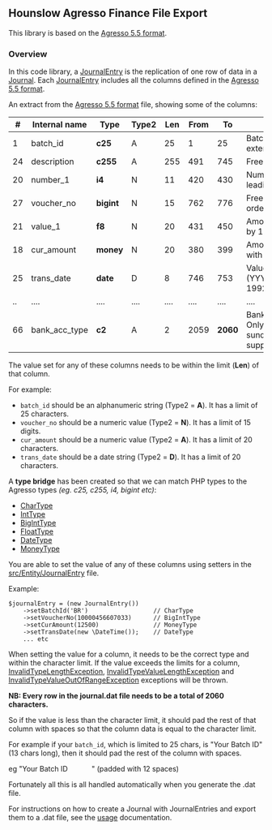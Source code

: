 ## Hounslow Agresso Finance File Export

This library is based on the [Agresso 5.5 format](Agresso-5-5-Format.xlsx).

### Overview

In this code library, a [JournalEntry](../src/Entity/JournalEntry.php) is the replication of one row of data in a [Journal](../src/Entity/Journal.php). 
Each [JournalEntry](../src/Entity/JournalEntry.php) includes  all the columns defined in 
the [Agresso 5.5 format](Agresso-5-5-Format.xlsx). 

An extract from the [Agresso 5.5 format](Agresso-5-5-Format.xlsx) file, showing some of the columns:

| # | Internal name | Type | Type2 | Len | From | To | Description |
| --- | --- | --- | --- | --- |--- |--- |--- |
| 1 | batch_id | **c25** | A | 25 | 1 | 25 | Batch ID from the external system |
| 24 | description | **c255** | A | 255 | 491 | 745 | Free text |
| 20 | number_1 | **i4** | N | 11 | 420 | 430 | Number field with leading sign |
| 27 | voucher_no | **bigint** | N | 15 | 762 | 776 | Free choice when ordering GL07 |
| 21 | value_1 | **f8** | N | 20 | 431 | 450 | Amount (multiplied by 100) |
| 18 | cur_amount | **money** | N | 20 | 380 | 399 | Amount in pence with leading sign |
| 25 | trans_date | **date** | D | 8 | 746 | 753 | Value date (YYYYMMDD, e.g. 19921231) |
| .. | .... | .... | .... | .... | .... | .... | .... |
| 66 | bank_acc_type | **c2** | A | 2 | 2059 | **2060** | Bank account type. Only used with sundry suppliers/customers. |

The value set for any of these columns needs to be within the limit (**Len**) of that column.

For example:
- `batch_id` should be an alphanumeric string (Type2 = **A**). It has a limit of 25 characters.
- `voucher_no` should be a numeric value (Type2 = **N**). It has a limit of 15 digits.
- `cur_amount` should be a numeric value (Type2 = **A**). It has a limit of 20 characters.
- `trans_date` should be a date string (Type2 = **D**). It has a limit of 20 characters.

A **type bridge** has been created so that we can match PHP types to the Agresso types _(eg. c25, c255, i4, bigint etc)_:

- [CharType](../src/Type/CharType.php)
- [IntType](../src/Type/IntType.php)
- [BigIntType](../src/Type/BigIntType.php)
- [FloatType](../src/Type/FloatType.php)
- [DateType](../src/Type/DateType.php)
- [MoneyType](../src/Type/MoneyType.php)

You are able to set the value of any of these columns using setters in the [src/Entity/JournalEntry](../src/Entity/JournalEntry.php) file.

Example:
```
$journalEntry = (new JournalEntry())
    ->setBatchId('BR')                  // CharType
    ->setVoucherNo(10000456607033)      // BigIntType
    ->setCurAmount(12500)               // MoneyType
    ->setTransDate(new \DateTime());    // DateType
    ... etc
```


When setting the value for a column, it needs to be the correct type and within the character limit. If the value exceeds the limits for a column, [InvalidTypeLengthException](../src/Exception/InvalidTypeLengthException.php), [InvalidTypeValueLengthException](../src/Exception/InvalidTypeValueLengthException.php) and [InvalidTypeValueOutOfRangeException](../src/Exception/InvalidTypeValueOutOfRangeException.php) exceptions will be thrown.

**NB: Every row in the journal.dat file needs to be a total of 2060 characters.**

So if the value is less than the character limit, it should pad the rest of that column with spaces so that the column data is equal to the character limit.

For example if your `batch_id`, which is limited to 25 chars, is "Your Batch ID" (13 chars long), then it should pad the rest of the column with spaces.

eg "Your Batch ID&nbsp;&nbsp;&nbsp;&nbsp;&nbsp;&nbsp;&nbsp;&nbsp;&nbsp;&nbsp;&nbsp;&nbsp;" (padded with 12 spaces)

Fortunately all this is all handled automatically when you generate the .dat file.

For instructions on how to create a Journal with JournalEntries and export them to a .dat file, see the [usage](USAGE.md) documentation.
